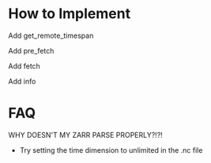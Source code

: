 # How to Implement

Add get_remote_timespan

Add pre_fetch

Add fetch

Add info


# FAQ

WHY DOESN'T MY ZARR PARSE PROPERLY?!?!
- Try setting the time dimension to unlimited in the .nc file